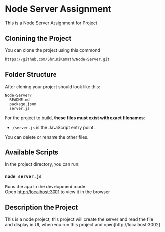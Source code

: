 # Node Server Assignment
This is a Node Server Assignment for Project

## Clonining the Project
You can clone the project using this commond
```
https://github.com/ShriniKamath/Node-Server.git
```

## Folder Structure

After cloning  your project should look like this:

```
Node-Server/
  README.md
  package.json
  server.js
```

For the project to build, **these files must exist with exact filenames**:

* `/server.js` is the JavaScript entry point.

You can delete or rename the other files.
## Available Scripts

In the project directory, you can run:

### `node server.js`

Runs the app in the development mode.<br>
Open [http://localhost:3001](http://localhost:3001) to view it in the browser.

## Description the Project
This is a node project, this project will create the server and read the file and display in UI, when you run this project and open[http://localhost:3002]
